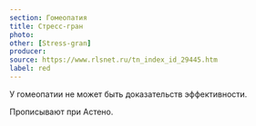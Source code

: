 ```yaml
---
section: Гомеопатия
title: Стресс-гран
photo: 
other: [Stress-gran]
producer: 
source: https://www.rlsnet.ru/tn_index_id_29445.htm
label: red
---
```


У гомеопатии не может быть доказательств эффективности.

Прописывают при Астено.
